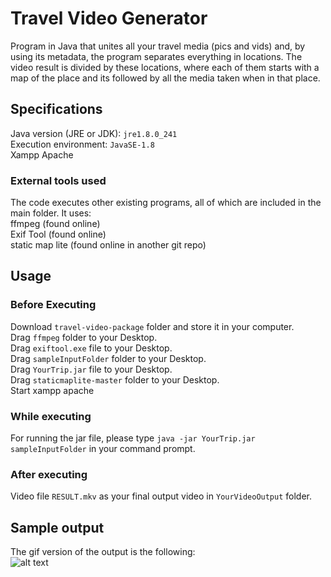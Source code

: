 # Travel Video Generator

Program in Java that unites all your travel media (pics and vids) and, by using its metadata, the program separates everything in locations. The video result is divided by these locations, where each of them starts with a map of the place and its followed by all the media taken when in that place.<br />

## Specifications

Java version (JRE or JDK): `jre1.8.0_241`<br />
Execution environment: `JavaSE-1.8`<br />
Xampp Apache <br />

### External tools used

The code executes other existing programs, all of which are included in the main folder. It uses:<br />
ffmpeg (found online)<br />
Exif Tool (found online)<br />
static map lite (found online in another git repo)<br />

## Usage

### Before Executing

Download `travel-video-package` folder and store it in your computer.<br />
Drag `ffmpeg` folder to your Desktop.<br />
Drag `exiftool.exe` file to your Desktop.<br />
Drag `sampleInputFolder` folder to your Desktop.<br />
Drag `YourTrip.jar` file to your Desktop.<br />
Drag `staticmaplite-master` folder to your Desktop.<br />
Start xampp apache<br />

### While executing

For running the jar file, please type `java -jar YourTrip.jar sampleInputFolder` in your command prompt.<br />

### After executing

Video file `RESULT.mkv` as your final output video in `YourVideoOutput` folder.<br />

## Sample output
The gif version of the output is the following:<br />
![alt text](https://github.com/the-other-mariana/travel-video/blob/master/result-gifv.gif)<br />